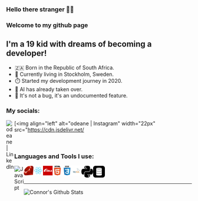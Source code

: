 ### Hello there stranger 👋🏽

### Welcome to my github page

### 

## I'm a 19 kid with dreams of becoming a developer!

- 🇿🇦 Born in the Republic of South Africa.
- 📍 Currently living in Stockholm, Sweden.
- ⏱️ Started my development journey in 2020.
- 🤖 AI has already taken over.
- 🐜 It's not a bug, it's an undocumented feature.
 

### My socials:
[<img align="left" alt="odeane | LinkedIn" width="22px" src="https://cdn.jsdelivr.net/npm/simple-icons@v3/icons/linkedin.svg" />][linkedin]
[<img align="left" alt="odeane | Instagram" width="22px" src="https://cdn.jsdelivr.net/


<br />

### Languages and Tools I use:

<img align="left" alt="JavaScript" width="26px" src="https://raw.githubusercontent.com/github/explore/80688e429a7d4ef2fca1e82350fe8e3517d3494d/topics/javascript/javascript.png" />

<img align="left" alt="Ruby" width="26px" src="https://raw.githubusercontent.com/github/explore/80688e429a7d4ef2fca1e82350fe8e3517d3494d/topics/ruby/ruby.png" />

<img align="left" alt="React" width="26px" src="https://raw.githubusercontent.com/github/explore/80688e429a7d4ef2fca1e82350fe8e3517d3494d/topics/react/react.png" />

<img align="left" alt="Rails" width="26px" src="https://raw.githubusercontent.com/github/explore/80688e429a7d4ef2fca1e82350fe8e3517d3494d/topics/rails/rails.png" />

<img align="left" alt="HTML5" width="26px" src="https://raw.githubusercontent.com/github/explore/80688e429a7d4ef2fca1e82350fe8e3517d3494d/topics/html/html.png" />

<img align="left" alt="CSS3" width="26px" src="https://raw.githubusercontent.com/github/explore/80688e429a7d4ef2fca1e82350fe8e3517d3494d/topics/css/css.png" />

<img align="left" alt="MySQL" width="26px" src="https://raw.githubusercontent.com/github/explore/80688e429a7d4ef2fca1e82350fe8e3517d3494d/topics/mysql/mysql.png" />

<img align="left" alt="Python"  src="./img/Python_32px.png" />

<img align="left" alt="Postgresql" src="./img/Database_32px.png" />

<br />
<br />

---

<img align="left" alt="Connor's Github Stats" src="https://github-readme-stats.vercel.app/api?username=grconnor&show_icons=true&hide_border=true" />



[instagram]: https://www.instagram.com/gr.connor/
[linkedin]: https://www.linkedin.com/in/connor-roelofsen-01262217a/
